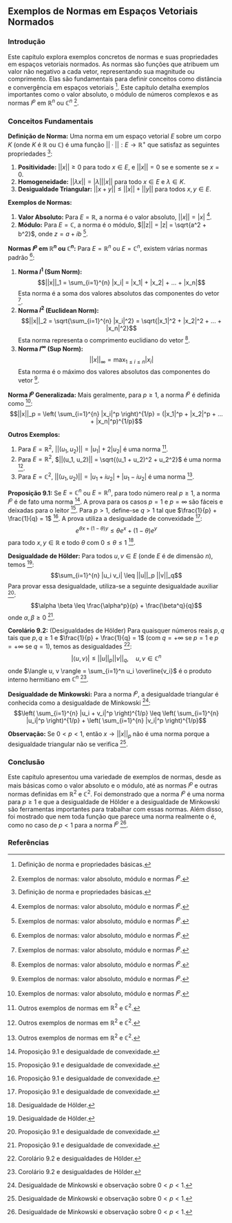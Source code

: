 ## Exemplos de Normas em Espaços Vetoriais Normados

### Introdução
Este capítulo explora exemplos concretos de normas e suas propriedades em espaços vetoriais normados. As normas são funções que atribuem um valor não negativo a cada vetor, representando sua magnitude ou comprimento. Elas são fundamentais para definir conceitos como distância e convergência em espaços vetoriais [^323]. Este capítulo detalha exemplos importantes como o valor absoluto, o módulo de números complexos e as normas $l^p$ em $\mathbb{R}^n$ ou $\mathbb{C}^n$ [^324].

### Conceitos Fundamentais
**Definição de Norma:**
Uma norma em um espaço vetorial $E$ sobre um corpo $K$ (onde $K$ é $\mathbb{R}$ ou $\mathbb{C}$) é uma função $||\cdot|| : E \rightarrow \mathbb{R}^+$ que satisfaz as seguintes propriedades [^323]:
1. **Positividade:** $||x|| \geq 0$ para todo $x \in E$, e $||x|| = 0$ se e somente se $x = 0$.
2. **Homogeneidade:** $||\lambda x|| = |\lambda| ||x||$ para todo $x \in E$ e $\lambda \in K$.
3. **Desigualdade Triangular:** $||x + y|| \leq ||x|| + ||y||$ para todos $x, y \in E$.

**Exemplos de Normas:**
1. **Valor Absoluto:** Para $E = \mathbb{R}$, a norma é o valor absoluto, $||x|| = |x|$ [^324].
2. **Módulo:** Para $E = \mathbb{C}$, a norma é o módulo, $||z|| = |z| = \sqrt{a^2 + b^2}$, onde $z = a + ib$ [^324].

**Normas $l^p$ em $\mathbb{R}^n$ ou $\mathbb{C}^n$:**
Para $E = \mathbb{R}^n$ ou $E = \mathbb{C}^n$, existem várias normas padrão [^324]:
1. **Norma $l^1$ (Sum Norm):**
   $$||x||_1 = \sum_{i=1}^{n} |x_i| = |x_1| + |x_2| + ... + |x_n|$$
   Esta norma é a soma dos valores absolutos das componentes do vetor [^324].
2. **Norma $l^2$ (Euclidean Norm):**
   $$||x||_2 = \sqrt{\sum_{i=1}^{n} |x_i|^2} = \sqrt{|x_1|^2 + |x_2|^2 + ... + |x_n|^2}$$
   Esta norma representa o comprimento euclidiano do vetor [^324].
3. **Norma $l^\infty$ (Sup Norm):**
   $$||x||_\infty = \max_{1 \leq i \leq n} |x_i|$$
   Esta norma é o máximo dos valores absolutos das componentes do vetor [^324].

**Norma $l^p$ Generalizada:**
Mais geralmente, para $p \geq 1$, a norma $l^p$ é definida como [^324]:
$$||x||_p = \left( \sum_{i=1}^{n} |x_i|^p \right)^{1/p} = (|x_1|^p + |x_2|^p + ... + |x_n|^p)^{1/p}$$

**Outros Exemplos:**
1. Para $E = \mathbb{R}^2$, $||(u_1, u_2)|| = |u_1| + 2|u_2|$ é uma norma [^325].
2. Para $E = \mathbb{R}^2$, $||(u_1, u_2)|| = \sqrt{(u_1 + u_2)^2 + u_2^2}$ é uma norma [^325].
3. Para $E = \mathbb{C}^2$, $||(u_1, u_2)|| = |u_1 + iu_2| + |u_1 - iu_2|$ é uma norma [^325].

**Proposição 9.1:** Se $E = \mathbb{C}^n$ ou $E = \mathbb{R}^n$, para todo número real $p \geq 1$, a norma $l^p$ é de fato uma norma [^326]. A prova para os casos $p = 1$ e $p = \infty$ são fáceis e deixadas para o leitor [^326]. Para $p > 1$, define-se $q > 1$ tal que $\frac{1}{p} + \frac{1}{q} = 1$ [^326]. A prova utiliza a desigualdade de convexidade [^326]:
$$e^{\theta x + (1 - \theta)y} \leq \theta e^x + (1 - \theta)e^y$$
para todo $x, y \in \mathbb{R}$ e todo $\theta$ com $0 \leq \theta \leq 1$ [^327].

**Desigualdade de Hölder:** Para todos $u, v \in E$ (onde $E$ é de dimensão $n$), temos [^327]:
$$\sum_{i=1}^{n} |u_i v_i| \leq ||u||_p ||v||_q$$
Para provar essa desigualdade, utiliza-se a seguinte desigualdade auxiliar [^326]:
$$\alpha \beta \leq \frac{\alpha^p}{p} + \frac{\beta^q}{q}$$
onde $\alpha, \beta \geq 0$ [^326].

**Corolário 9.2:** (Desigualdades de Hölder) Para quaisquer números reais $p, q$ tais que $p, q \geq 1$ e $\frac{1}{p} + \frac{1}{q} = 1$ (com $q = +\infty$ se $p = 1$ e $p = +\infty$ se $q = 1$), temos as desigualdades [^330]:
$$|\langle u, v \rangle| \leq ||u||_p ||v||_q, \quad u, v \in \mathbb{C}^n$$
onde $\langle u, v \rangle = \sum_{i=1}^n u_i \overline{v_i}$ é o produto interno hermitiano em $\mathbb{C}^n$ [^330].

**Desigualdade de Minkowski:** Para a norma $l^p$, a desigualdade triangular é conhecida como a desigualdade de Minkowski [^331]:
$$\left( \sum_{i=1}^{n} |u_i + v_i|^p \right)^{1/p} \leq \left( \sum_{i=1}^{n} |u_i|^p \right)^{1/p} + \left( \sum_{i=1}^{n} |v_i|^p \right)^{1/p}$$

**Observação:** Se $0 < p < 1$, então $x \rightarrow ||x||_p$ não é uma norma porque a desigualdade triangular não se verifica [^331].

### Conclusão
Este capítulo apresentou uma variedade de exemplos de normas, desde as mais básicas como o valor absoluto e o módulo, até as normas $l^p$ e outras normas definidas em $\mathbb{R}^2$ e $\mathbb{C}^2$. Foi demonstrado que a norma $l^p$ é uma norma para $p \geq 1$ e que a desigualdade de Hölder e a desigualdade de Minkowski são ferramentas importantes para trabalhar com essas normas. Além disso, foi mostrado que nem toda função que parece uma norma realmente o é, como no caso de $p < 1$ para a norma $l^p$ [^331].

### Referências
[^323]: Definição de norma e propriedades básicas.
[^324]: Exemplos de normas: valor absoluto, módulo e normas $l^p$.
[^325]: Outros exemplos de normas em $\mathbb{R}^2$ e $\mathbb{C}^2$.
[^326]: Proposição 9.1 e desigualdade de convexidade.
[^327]: Desigualdade de Hölder.
[^330]: Corolário 9.2 e desigualdades de Hölder.
[^331]: Desigualdade de Minkowski e observação sobre $0 < p < 1$.
<!-- END -->
